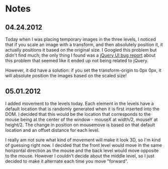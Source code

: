 Notes
=====

04.24.2012
----------

Today when I was placing temporary images in the three levels, I noticed
that if you scale an image with a transform, and then absolutely position it,
it actually positions it based on the original size.  I Googled this problem
but didn't find much; the only thing I found was a [jQuery UI bug 
report](http://bugs.jqueryui.com/ticket/7865 "jQuery UI bug report") about
this problem that seemed like it ended up not being related to jQuery.  

However, it did have a solution: if you set the transform-origin to 0px 0px, 
it will absolute position the images based on the scaled size!
  
05.01.2012
----------

I added movement to the levels today.  Each element in the levels have a default
location that is randomly generated when it is first inserted into the DOM.  I
decided that this would be the location that corresponds to the mouse being at
the center of the window - mouseX at width/2, mouseY at height/2.  The change in
position on mousemove is based on that default location and an offset distance
for each level.

I really am not sure what kind of movement will make it look 3D, so I'm kind of 
guessing right now.  I decided that the front level would move in the same 
horizontal direction as the mouse and the back level would move opposite to the 
mouse.  However I couldn't decide about the middle level, so I just decided to 
make it alternate each time you move "forward".